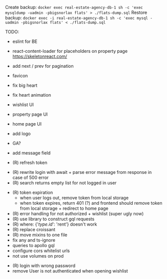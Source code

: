 Create backup: `docker exec real-estate-agency-db-1 sh -c 'exec mysqldump -uadmin -pbigsnorlax flats' > ./flats-dump.sql`
Restore backup: `docker exec -i real-estate-agency-db-1 sh -c 'exec mysql -uadmin -pbigsnorlax flats' < ./flats-dump.sql`

TODO:
- eslint for BE
- react-content-loader for placeholders on property page https://skeletonreact.com/
- add next / prev for pagination
- favicon
- fix big heart
- fix heart animation
- wishlist UI
- property page UI
- home page UI
- add logo
- GA?
- add message field

- (R) refresh token
+ (R) rewrite login with await + parse error message from response in case of 500 error
+ (R) search returns empty list for not logged in user
- (R) token expiration
  - when user logs out, remove token from local storage
  - when token expires, return 401 (?) and frontend should remove token from local storage + redirect to home page
- (R) error handling for not authorized + wishlist (super ugly now)
- (R) use library to construct gql requests
- (R) where: {'$type.id$': 'rent'} doesn't work
- (R) replace croissant
- (R) move mixins to one file
- fix any and ts-ignore
- queries to apollo gql
- configure cors whitelist urls
- not use volumes on prod
+ (R) login with wrong password
+ remove User is not authenticated when opening wishlist
